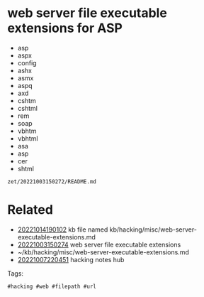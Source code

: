 # web server file executable extensions for ASP

- asp
- aspx
- config
- ashx
- asmx
- aspq
- axd
- cshtm
- cshtml
- rem
- soap
- vbhtm
- vbhtml
- asa
- asp
- cer
- shtml

` zet/20221003150272/README.md `

# Related

- [20221014190102](/zet/20221014190102/README.md) kb file named kb/hacking/misc/web-server-executable-extensions.md
- [20221003150274](/zet/20221003150274/README.md) web server file executable extensions
- ~/kb/hacking/misc/web-server-executable-extensions.md
- [20221007220451](/zet/20221007220451/README.md) hacking notes hub

Tags:

    #hacking #web #filepath #url
